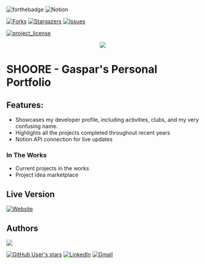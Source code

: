 
![forthebadge](https://forthebadge.com/images/badges/made-with-html_css.svg)
![Notion](https://img.shields.io/badge/Notion-%23000000.svg?style=for-the-badge&logo=notion&logoColor=white)
</br>

<a> [![Forks][forks-shield]][forks-url] </a>
<a> [![Stargazers][stars-shield]][stars-url] </a>
<a> [![Issues][issues-shield]][issues-url]</a>
</br>

<a> [![project_license][license-shield]][license-url] </a>
</br>

<p align="center">
<img src="https://github.com/user-attachments/assets/c10795ff-aeb5-47f8-b2e7-82880c1c63a7"/>
</p>

# **SHOORE - Gaspar's Personal Portfolio**

## Features:
- Showcases my developer profile, including activities, clubs, and my very confusing name.
- Highlights all the projects completed throughout recent years
- Notion API connection for live updates

### In The Works
- Current projects in the works
- Project idea marketplace
## Live Version
[![Website](https://img.shields.io/website?url=https%3A%2F%2Fshoore.dev%2F&up_message=Live&down_message=Down&style=for-the-badge&label=POrtfolio%20Website)](https://shoore.dev/)

## Authors
<a href="https://github.com/glarrainv/Personal-Portfolio-SHOORE/graphs/contributors">
  <img src="https://contrib.rocks/image?repo=glarrainv/Personal-Portfolio-SHOORE" />
</a>

[![GitHub User's stars](https://img.shields.io/github/stars/glarrainv?style=for-the-badge&logo=github&label=Gaspar%20Larrain&labelColor=%23000&color=%23e6e6e6&link=https%3A%2F%2Fgithub.com%2Fglarrainv)](https://github.com/glarrainv/)
 [![LinkedIn](https://img.shields.io/badge/linkedin-%230077B5.svg?style=for-the-badge&logo=linkedin&logoColor=white)](https://www.linkedin.com/in/gasparlarrain/) 
 [![Gmail](https://img.shields.io/badge/Gmail-D14836?style=for-the-badge&logo=gmail&logoColor=white)](glarrain@nd.edu)  


[forks-shield]: https://img.shields.io/github/forks/glarrainv/Personal-Portfolio-SHOORE.svg?style=for-the-badge
[forks-url]: https://github.com/glarrainv/RedReport/network/members
[stars-shield]: https://img.shields.io/github/stars/glarrainv/Personal-Portfolio-SHOORE.svg?style=for-the-badge

[stars-url]: https://github.com/glarrainv/RedReport/stargazers
[issues-shield]: https://img.shields.io/github/issues/glarrainv/Personal-Portfolio-SHOORE.svg?style=for-the-badge
[issues-url]: https://github.com/glarrainv/RedReport/issues
[license-shield]:  https://img.shields.io/github/license/glarrainv/Personal-Portfolio-SHOORE.svg?style=for-the-badge
[license-url]: https://github.com/glarrainv/RedReport/blob/main/LICENSE
